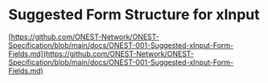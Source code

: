 # Suggested Form Structure for xInput

[https://github.com/ONEST-Network/ONEST-Specification/blob/main/docs/ONEST-001-Suggested-xInput-Form-Fields.md](https://github.com/ONEST-Network/ONEST-Specification/blob/main/docs/ONEST-001-Suggested-xInput-Form-Fields.md)

